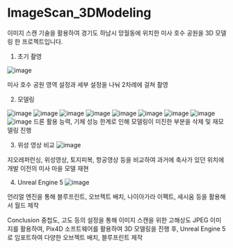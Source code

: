 # ImageScan_3DModeling
이미지 스캔 기술을 활용하여 경기도 하남시 망월동에 위치한 미사 호수 공원을 3D 모델링 한 프로젝트입니다.

1. 초기 촬영

![image](https://github.com/jinuew/ImageScan_3DModeling/assets/141210846/24f438fe-7923-4705-8d86-e4f2a26c65e9)

미사 호수 공원 영역 설정과 세부 설정을 나눠 2차례에 걸쳐 촬영

2. 모델링

![image](https://github.com/jinuew/ImageScan_3DModeling/assets/141210846/ae3ddfa1-3d68-42a3-82ec-4081653c0f9c)
![image](https://github.com/jinuew/ImageScan_3DModeling/assets/141210846/cf805b3e-dbbf-49cf-81e1-332bff10c757)
![image](https://github.com/jinuew/ImageScan_3DModeling/assets/141210846/4d8a6d59-dae1-4950-b1bd-294d205febb0)
![image](https://github.com/jinuew/ImageScan_3DModeling/assets/141210846/061480cd-c5da-4b03-b9e6-3a5d55efe134)
![image](https://github.com/jinuew/ImageScan_3DModeling/assets/141210846/51eda7ea-3023-44cb-83e1-79a7cb642a3c)
![image](https://github.com/jinuew/ImageScan_3DModeling/assets/141210846/77bc0cf4-e7be-48e7-b496-c488f4a71bd7)
![image](https://github.com/jinuew/ImageScan_3DModeling/assets/141210846/41cbbf42-0fda-4a8b-9d3a-465ce6ea0760)
![image](https://github.com/jinuew/ImageScan_3DModeling/assets/141210846/9bffe587-1942-4a58-b2b0-b9e837848ad6)
![image](https://github.com/jinuew/ImageScan_3DModeling/assets/141210846/837dc385-fe50-475b-8e1f-6454adff087b)
드론 활용 능력, 기체 성능 한계로 인해 모델링이 미진한 부분을 삭제 및 재모델링 진행



3. 위성 영상 비교
![image](https://github.com/jinuew/ImageScan_3DModeling/assets/141210846/fb024345-f440-4f4c-ae41-3be82d90f4b4)

지오레퍼런싱, 위성영상, 토지피복, 항공영상 등을 비교하여 과거에 축사가 있던 위치에 개발 이전의 미사 마을 모델 재현

4. Unreal Engine 5
![image](https://github.com/jinuew/ImageScan_3DModeling/assets/141210846/3e573899-b0f8-45a9-bb75-543529993aaf)

언리얼 엔진을 통해 블루프린트, 오브젝트 배치, 나이아가라 이펙트, 세시움 등을 활용해서 월드 제작

Conclusion
중첩도, 고도 등의 설정을 통해 이미지 스캔을 위한 고해상도 JPEG 이미지를 활용하여, Pix4D 소프트웨어를 활용하여 3D 모델링을 진행 후, Unreal Engine 5로 임포트하여 다양한 오브젝트 배치, 블루프린트 제작
